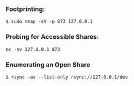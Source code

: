 ### Footprinting:

`$ sudo nmap -sV -p 873 127.0.0.1`

### Probing for Accessible Shares:

`nc -nv 127.0.0.1 873`

### Enumerating an Open Share

`$ rsync -av --list-only rsync://127.0.0.1/dev`